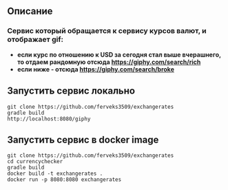 ## Описание
### Сервис который обращается к сервису курсов валют, и отображает gif:
+ **если курс по отношению к USD за сегодня стал выше вчерашнего, то отдаем рандомную отсюда https://giphy.com/search/rich**
+ **если ниже - отсюда https://giphy.com/search/broke**

## Запустить сервис локально

```
git clone https://github.com/ferveks3509/exchangerates
gradle build
http://localhost:8080/giphy
```
## Запустить сервис в docker image
```
git clone https://github.com/ferveks3509/exchangerates
cd currencychecker
gradle build
docker build -t exchangerates .
docker run -p 8080:8080 exchangerates
```
